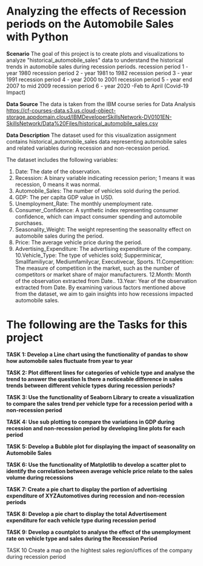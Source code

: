 # Analyzing the effects of Recession periods on the Automobile Sales with Python

**Scenario**
The goal of this project is to create plots and visualizations to analyze "historical_automobile_sales" data to understand the historical trends in automobile sales during recession periods.
recession period 1 - year 1980
recession period 2 - year 1981 to 1982
recession period 3 - year 1991
recession period 4 - year 2000 to 2001
recession period 5 - year end 2007 to mid 2009
recession period 6 - year 2020 -Feb to April (Covid-19 Impact)

**Data Source**
The data is taken from the IBM course series for Data Analysis
https://cf-courses-data.s3.us.cloud-object-storage.appdomain.cloud/IBMDeveloperSkillsNetwork-DV0101EN-SkillsNetwork/Data%20Files/historical_automobile_sales.csv

**Data Description**
The dataset used for this visualization assignment contains historical_automobile_sales data representing automobile sales and related variables during recession and non-recession period.

The dataset includes the following variables:
1. Date: The date of the observation.
2. Recession: A binary variable indicating recession perion; 1 means it was recession, 0 means it was normal.
3. Automobile_Sales: The number of vehicles sold during the period.
4. GDP: The per capita GDP value in USD.
5. Unemployment_Rate: The monthly unemployment rate.
6. Consumer_Confidence: A synthetic index representing consumer confidence, which can impact consumer spending and automobile purchases.
7. Seasonality_Weight: The weight representing the seasonality effect on automobile sales during the period.
8. Price: The average vehicle price during the period.
9. Advertising_Expenditure: The advertising expenditure of the company.
10.Vehicle_Type: The type of vehicles sold; Supperminicar, Smallfamiliycar, Mediumfamilycar, Executivecar, Sports.
11.Competition: The measure of competition in the market, such as the number of competitors or market share of major manufacturers.
12.Month: Month of the observation extracted from Date..
13.Year: Year of the observation extracted from Date.
By examining various factors mentioned above from the dataset, we aim to gain insights into how recessions impacted automobile sales.

# The following are the Tasks for this project

**TASK 1: Develop a Line chart using the functionality of pandas to show how automobile sales fluctuate from year to year**

**TASK 2: Plot different lines for categories of vehicle type and analyse the trend to answer the question Is there a noticeable difference in sales trends between different vehicle types during recession periods?**

**TASK 3: Use the functionality of Seaborn Library to create a visualization to compare the sales trend per vehicle type for a recession period with a non-recession period**

**TASK 4: Use sub plotting to compare the variations in GDP during recession and non-recession period by developing line plots for each period**

**TASK 5: Develop a Bubble plot for displaying the impact of seasonality on Automobile Sales**

**TASK 6: Use the functionality of Matplotlib to develop a scatter plot to identify the correlation between average vehicle price relate to the sales volume during recessions**

**TASK 7: Create a pie chart to display the portion of advertising expenditure of XYZAutomotives during recession and non-recession periods**

**TASK 8: Develop a pie chart to display the total Advertisement expenditure for each vehicle type during recession period**

**TASK 9: Develop a countplot to analyse the effect of the unemployment rate on vehicle type and sales during the Recession Period**

TASK 10 Create a map on the hightest sales region/offices of the company during recession period

